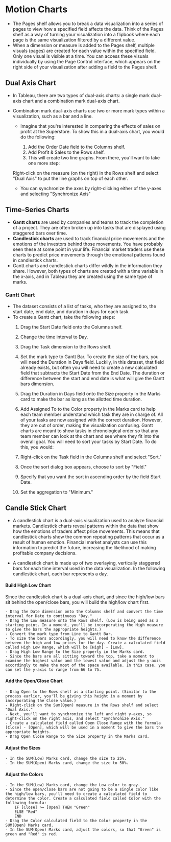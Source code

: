 # Motion Charts

- The Pages shelf allows you to break a data visualization into a series of pages to view how a specified field affects the data. Think of the Pages shelf as a way of turning your visualization into a flipbook where each page is the same visualization filtered by a different value.
- When a dimension or measure is added to the Pages shelf, multiple visuals (pages) are created for each value within the specified field. Only one visual is visible at a time. You can access these visuals individually by using the Page Control interface, which appears on the right side of your visualization after adding a field to the Pages shelf.

## Dual Axis Chart
- In Tableau, there are two types of dual-axis charts: a single mark dual-axis chart and a combination mark dual-axis chart.
- Combination mark dual-axis charts use two or more mark types within a visualization, such as a bar and a line.
  - Imagine that you're interested in comparing the effects of sales on profit at the Superstore. To show this in a dual-axis chart, you would do the following:
  
    1. Add the Order Date field to the Columns shelf.
    2. Add Profit & Sales to the Rows shelf.
    3. This will create two line graphs. From there, you'll want to take one more step:
  
  Right-click on the measure (on the right) in the Rows shelf and select "Dual Axis" to put the line graphs on top of each other.
  - You can synchronize the axes by right-clicking either of the y-axes and selecting "Synchronize Axis"


## Time-Series Charts
  - **Gantt charts** are used by companies and teams to track the completion of a project. They are often broken up into tasks that are displayed using staggered bars over time.
  - **Candlestick charts** are used to track financial price movements and the emotions of the investors behind those movements. You have probably seen these at some point in your life. Financial market traders use these charts to predict price movements through the emotional patterns found in candlestick charts.
  - Gantt charts and candlestick charts differ wildly in the information they share. However, both types of charts are created with a time variable in the x-axis, and in Tableau they are created using the same type of marks.

### Gantt Chart
  - The dataset consists of a list of tasks, who they are assigned to, the start date, end date, and duration in days for each task.
  - To create a Gantt chart, take the following steps:
      1. Drag the Start Date field onto the Columns shelf.
      2. Change the time interval to Day.
      3. Drag the Task dimension to the Rows shelf.
      4. Set the mark type to Gantt Bar.
      To create the size of the bars, you will need the Duration in Days field. Luckily, in this dataset, that field already exists, but often you will need to create a new calculated field that subtracts the Start Date from the End Date. The duration or difference between the start and end date is what will give the Gantt bars dimension.
      
      5. Drag the Duration in Days field onto the Size property in the Marks card to make the bar as long as the allotted time duration.
      6. Add Assigned To to the Color property in the Marks card to help each team member understand which task they are in charge of.
      All of your tasks are now assigned with the correct duration. However, they are out of order, making the visualization confusing. Gantt charts are meant to show tasks in chronological order so that any team member can look at the chart and see where they fit into the overall goal. You will need to sort your tasks by Start Date. To do this, you would:
      
      7. Right-click on the Task field in the Columns shelf and select "Sort."
      8. Once the sort dialog box appears, choose to sort by "Field."
      9. Specify that you want the sort in ascending order by the field Start Date.
      10. Set the aggregation to "Minimum."

## Candle Stick Chart
- A candlestick chart is a dual-axis visualization used to analyze financial markets. Candlestick charts reveal patterns within the data that show how the emotions of traders affect price movements. This means that candlestick charts show the common repeating patterns that occur as a result of human emotion. Financial market analysts can use this information to predict the future, increasing the likelihood of making profitable company decisions. 

- A candlestick chart is made up of two overlaying, vertically staggered bars for each time interval used in the data visualization. In the following candlestick chart, each bar represents a day.

#### Build High Low Chart
Since the candlestick chart is a dual-axis chart, and since the high/low bars sit behind the open/close bars, you will build the high/low chart first.

    - Drag the Date dimension onto the Columns shelf and convert the time interval for Date to continuous "Day."
    - Drag the Low measure onto the Rows shelf. (Low is being used as a starting point. In a moment, you'll be incorporating the High measure to give the bars the appropriate heights.)
    - Convert the mark type from Line to Gantt Bar.
    - To size the bars accordingly, you will need to know the difference between the high and low prices for the day. Create a calculated field called High Low Range, which will be [High] - [Low].
    - Drag High Low Range to the Size property in the Marks card.
    - Since the bars are all sitting toward the top, take a moment to examine the highest value and the lowest value and adjust the y-axis accordingly to make the most of the space available. In this case, you can set the y-axis to range from 66 to 75.

#### Add the Open/Close Chart

    - Drag Open to the Rows shelf as a starting point. (Similar to the process earlier, you'll be giving this height in a moment by incorporating the Close value.)
    - Right-click on the Sum(Open) measure in the Rows shelf and select "Dual Axis."
    - Next, you'll want to synchronize the left and right y-axes, so right-click on the right axis, and select "Synchronize Axis."
    - Create a calculated field called Open Close Range with the formula [Close] - [Open], which will be used in a moment to give the bars the appropriate heights.
    - Drag Open Close Range to the Size property in the Marks card.

#### Adjust the Sizes
    - In the SUM(Low) Marks card, change the size to 25%.
    - In the SUM(Open) Marks card, change the size to 50%.

#### Adjust the Colors
    - In the SUM(Low) Marks card, change the Low color to gray.
    - Since the open/close bars are not going to be a single color like the high/low bars, you'll need to create a calculated field to determine the color. Create a calculated field called Color with the following formula:
        IF [Close] >= [Open] THEN "Green"
        ELSE "Red"
        END
    - Drag the Color calculated field to the Color property in the SUM(Open) Marks card.
    - In the SUM(Open) Marks card, adjust the colors, so that "Green" is green and "Red" is red.
